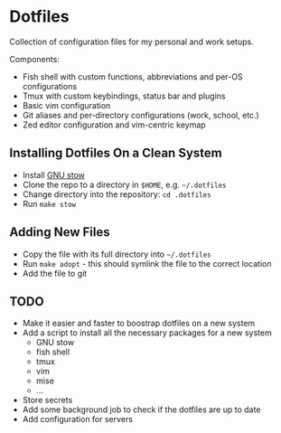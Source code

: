 # Dotfiles

Collection of configuration files for my personal and work setups.

Components:
- Fish shell with custom functions, abbreviations and per-OS configurations
- Tmux with custom keybindings, status bar and plugins
- Basic vim configuration
- Git aliases and per-directory configurations (work, school, etc.)
- Zed editor configuration and vim-centric keymap

## Installing Dotfiles On a Clean System

- Install [GNU stow](https://www.gnu.org/software/stow/)
- Clone the repo to a directory in `$HOME`, e.g. `~/.dotfiles`
- Change directory into the repository: `cd .dotfiles`
- Run `make stow`

## Adding New Files

- Copy the file with its full directory into `~/.dotfiles`
- Run `make adopt` - this should symlink the file to the correct location
- Add the file to git

## TODO

- Make it easier and faster to boostrap dotfiles on a new system
- Add a script to install all the necessary packages for a new system
  - GNU stow
  - fish shell
  - tmux
  - vim
  - mise
  - ...
- Store secrets
- Add some background job to check if the dotfiles are up to date
- Add configuration for servers
